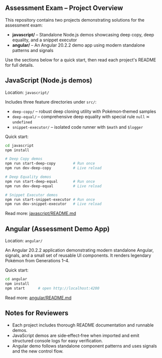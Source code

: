 ## Assessment Exam – Project Overview

This repository contains two projects demonstrating solutions for the assessment exam:

- **javascript/** – Standalone Node.js demos showcasing deep copy, deep equality, and a snippet executor
- **angular/** – An Angular 20.2.2 demo app using modern standalone patterns and signals

Use the sections below for a quick start, then read each project's README for full details.

## JavaScript (Node.js demos)

Location: `javascript/`

Includes three feature directories under `src/`:
- `deep-copy/` – robust deep cloning utility with Pokémon‑themed samples
- `deep-equal/` – comprehensive deep equality with special rule `null` ≍ `undefined`
- `snippet-executor/` – isolated code runner with `$math` and `$logger`

Quick start:

```bash
cd javascript
npm install

# Deep Copy demos
npm run start-deep-copy        # Run once
npm run dev-deep-copy          # Live reload

# Deep Equality demos
npm run start-deep-equal       # Run once
npm run dev-deep-equal         # Live reload

# Snippet Executor demos
npm run start-snippet-executor # Run once
npm run dev-snippet-executor   # Live reload
```

Read more: [javascript/README.md](javascript/README.md)

## Angular (Assessment Demo App)

Location: `angular/`

An Angular 20.2.2 application demonstrating modern standalone Angular, signals, and a small set of reusable UI components. It renders legendary Pokémon from Generations 1–4.

Quick start:

```bash
cd angular
npm install
npm start      # open http://localhost:4200
```

Read more: [angular/README.md](angular/README.md)

## Notes for Reviewers

- Each project includes thorough README documentation and runnable demos.
- JavaScript demos are side‑effect‑free when imported and emit structured console logs for easy verification.
- Angular demo follows standalone component patterns and uses signals and the new control flow.


